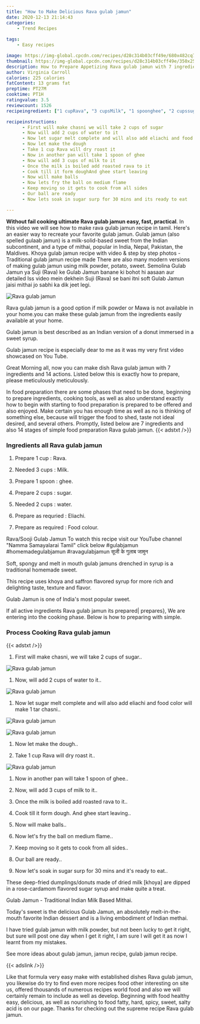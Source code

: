 ```yaml
---
title: "How to Make Delicious Rava gulab jamun"
date: 2020-12-13 21:14:43
categories:
    - Trend Recipes
    
tags:
    - Easy recipes

image: https://img-global.cpcdn.com/recipes/d28c314b03cff49e/680x482cq70/rava-gulab-jamun-recipe-main-photo.jpg
thumbnail: https://img-global.cpcdn.com/recipes/d28c314b03cff49e/350x250cq70/rava-gulab-jamun-recipe-main-photo.jpg
description: How to Prepare Appetizing Rava gulab jamun with 7 ingredients and 14 stages of easy cooking.
author: Virginia Carroll
calories: 225 calories
fatContent: 13 grams fat
preptime: PT27M
cooktime: PT1H
ratingvalue: 3.5
reviewcount: 1526
recipeingredient: ["1 cupRava", "3 cupsMilk", "1 spoonghee", "2 cupssugar", "2 cupswater", "as requriedEliachi", "as requiredFood colour"]

recipeinstructions: 
      - First will make chasni we will take 2 cups of sugar 
      - Now will add 2 cups of water to it 
      - Now let sugar melt complete and will also add eliachi and food color will make 1 tar chasni 
      - Now let make the dough 
      - Take 1 cup Rava will dry roast it 
      - Now in another pan will take 1 spoon of ghee 
      - Now will add 3 cups of milk to it 
      - Once the milk is boiled add roasted rava to it 
      - Cook till it form doughAnd ghee start leaving 
      - Now will make balls 
      - Now lets fry the ball on medium flame 
      - Keep moving so it gets to cook from all sides 
      - Our ball are ready 
      - Now lets soak in sugar surp for 30 mins and its ready to eat

---
```




**Without fail cooking ultimate Rava gulab jamun easy, fast, practical**. In this video we will see how to make rava gulab jamun recipe in tamil. Here&#39;s an easier way to recreate your favorite gulab jamun. Gulab jamun (also spelled gulaab jamun) is a milk-solid-based sweet from the Indian subcontinent, and a type of mithai, popular in India, Nepal, Pakistan, the Maldives. Khoya gulab jamun recipe with video &amp; step by step photos - Traditional gulab jamun recipe made There are also many modern versions of making gulab jamun using milk powder, potato, sweet. Semolina Gulab Jamun ya Suji (Rava) ke Gulab Jamun banane ki bohot hi aasaan aur detailed Iss video mein dekhein Suji (Rava) se bani itni soft Gulab Jamun jaisi mithai jo sabhi ka dik jeet legi.


![Rava gulab jamun](https://img-global.cpcdn.com/recipes/d28c314b03cff49e/680x482cq70/rava-gulab-jamun-recipe-main-photo.jpg "Rava gulab jamun")



Rava gulab jamun is a good option if milk powder or Mawa is not available in your home.you can make these gulab jamun from the ingredients easily available at your home.

Gulab jamun is best described as an Indian version of a donut immersed in a sweet syrup.

Gulab jamun recipe is especially dear to me as it was my very first video showcased on You Tube.


Great Morning all, now you can make dish Rava gulab jamun with 7 ingredients and 14 actions. Listed below this is exactly how to prepare, please meticulously meticulously.

In food preparation there are some phases that need to be done, beginning to prepare ingredients, cooking tools, as well as also understand exactly how to begin with starting to food preparation is prepared to be offered and also enjoyed. Make certain you has enough time as well as no is thinking of something else, because will trigger the food to shed, taste not ideal desired, and several others. Promptly, listed below are 7 ingredients and also 14 stages of simple food preparation Rava gulab jamun.
{{< adstxt />}}

### Ingredients all Rava gulab jamun


1. Prepare 1 cup : Rava.

1. Needed 3 cups : Milk.

1. Prepare 1 spoon : ghee.

1. Prepare 2 cups : sugar.

1. Needed 2 cups : water.

1. Prepare as requried : Eliachi.

1. Prepare as required : Food colour.


Rava/Sooji Gulab Jamun To watch this recipe visit our YouTube channel &#34;Namma Samayalarai Tamil&#34; click below #gulabjamun #homemadegulabjamun #ravagulabjamun सूजी के गुलाब जामुन

Soft, spongy and melt in mouth gulab jamuns drenched in syrup is a traditional homemade sweet.

This recipe uses khoya and saffron flavored syrup for more rich and delighting taste, texture and flavor.

Gulab Jamun is one of India&#39;s most popular sweet.


If all active ingredients Rava gulab jamun its prepared| prepares}, We are entering into the cooking phase. Below is how to preparing with simple.

### Process Cooking Rava gulab jamun

{{< adstxt />}}


1. First will make chasni, we will take 2 cups of sugar..



![Rava gulab jamun](https://img-global.cpcdn.com/steps/ece4c9a8c3f7c2d8/160x128cq70/rava-gulab-jamun-recipe-step-1-photo.jpg" "Rava gulab jamun")



1. Now, will add 2 cups of water to it..



![Rava gulab jamun](https://img-global.cpcdn.com/steps/7abf86bb998421c9/160x128cq70/rava-gulab-jamun-recipe-step-2-photo.jpg" "Rava gulab jamun")



1. Now let sugar melt complete and will also add eliachi and food color will make 1 tar chasni..



![Rava gulab jamun](https://img-global.cpcdn.com/steps/f32ee7c22781ebc7/160x128cq70/rava-gulab-jamun-recipe-step-3-photo.jpg" "Rava gulab jamun")

![Rava gulab jamun](https://img-global.cpcdn.com/steps/3bdbf77991419ea6/160x128cq70/rava-gulab-jamun-recipe-step-3-photo.jpg" "Rava gulab jamun")



1. Now let make the dough..



1. Take 1 cup Rava will dry roast it..



![Rava gulab jamun](https://img-global.cpcdn.com/steps/d825cb3ed61491e8/160x128cq70/rava-gulab-jamun-recipe-step-5-photo.jpg" "Rava gulab jamun")



1. Now in another pan will take 1 spoon of ghee..



1. Now, will add 3 cups of milk to it..



1. Once the milk is boiled add roasted rava to it..



1. Cook till it form dough.
And ghee start leaving..



1. Now will make balls..



1. Now let&#39;s fry the ball on medium flame..



1. Keep moving so it gets to cook from all sides..



1. Our ball are ready..



1. Now let&#39;s soak in sugar surp for 30 mins and it&#39;s ready to eat..




These deep-fried dumplings/donuts made of dried milk [khoya] are dipped in a rose-cardamom flavored sugar syrup and make quite a treat.

Gulab Jamun - Traditional Indian Milk Based Mithai.

Today&#39;s sweet is the delicious Gulab Jamun, an absolutely melt-in-the-mouth favorite Indian dessert and is a living embodiment of Indian methai.

I have tried gulab jamun with milk powder, but not been lucky to get it right, but sure will post one day when I get it right, I am sure I will get it as now I learnt from my mistakes.

See more ideas about gulab jamun, jamun recipe, gulab jamun recipe.


{{< adslink />}}

Like that formula very easy make with established dishes Rava gulab jamun, you likewise do try to find even more recipes food other interesting on site us, offered thousands of numerous recipes world food and also we will certainly remain to include as well as develop. Beginning with food healthy easy, delicious, as well as nourishing to food fatty, hard, spicy, sweet, salty acid is on our page. Thanks for checking out the supreme recipe Rava gulab jamun.
